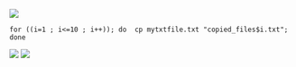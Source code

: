 <!-- Author: Aman Kumar -->
<!-- Created On : 19-08-2025 -->
<!-- This markdown fie displays a way to copy the contents of one text file into multiple text files.-->
![](https://github.com/amancs1422/Practice_Shell_Scripting/blob/bf0eba291e63e7465dce4a680eceecf2bfb5d609/Images/Multiple_Copied_Files1.jpg)
```
for ((i=1 ; i<=10 ; i++)); do  cp mytxtfile.txt "copied_files$i.txt"; done
```
![](https://github.com/amancs1422/Practice_Shell_Scripting/blob/bf0eba291e63e7465dce4a680eceecf2bfb5d609/Images/Multiple_Copied_Files2.jpg)
![](https://github.com/amancs1422/Practice_Shell_Scripting/blob/bf0eba291e63e7465dce4a680eceecf2bfb5d609/Images/Multiple_Copied_Files3.jpg)
<!---->
<!---->
<!-- End of File -->